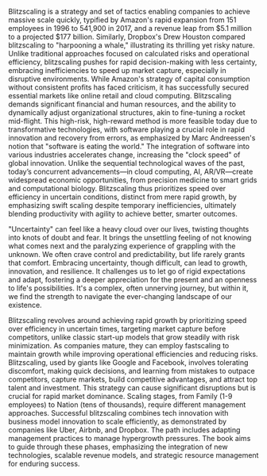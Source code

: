 Blitzscaling is a strategy and set of tactics enabling companies to achieve massive scale quickly, typified by Amazon's rapid expansion from 151 employees in 1996 to 541,900 in 2017, and a revenue leap from $5.1 million to a projected $177 billion. Similarly, Dropbox's Drew Houston compared blitzscaling to "harpooning a whale," illustrating its thrilling yet risky nature. Unlike traditional approaches focused on calculated risks and operational efficiency, blitzscaling pushes for rapid decision-making with less certainty, embracing inefficiencies to speed up market capture, especially in disruptive environments. While Amazon's strategy of capital consumption without consistent profits has faced criticism, it has successfully secured essential markets like online retail and cloud computing. Blitzscaling demands significant financial and human resources, and the ability to dynamically adjust organizational structures, akin to fine-tuning a rocket mid-flight. This high-risk, high-reward method is more feasible today due to transformative technologies, with software playing a crucial role in rapid innovation and recovery from errors, as emphasized by Marc Andreessen's notion that "software is eating the world." The integration of software into various industries accelerates change, increasing the "clock speed" of global innovation. Unlike the sequential technological waves of the past, today’s concurrent advancements—in cloud computing, AI, AR/VR—create widespread economic opportunities, from precision medicine to smart grids and computational biology. Blitzscaling thus prioritizes speed over efficiency in uncertain conditions, distinct from mere rapid growth, by emphasizing swift scaling despite temporary inefficiencies, ultimately blending productivity with agility to achieve better, smarter outcomes.

"Uncertainty" can feel like a heavy cloud over our lives, twisting thoughts into knots of doubt and fear. It brings the unsettling feeling of not knowing what comes next and the paralyzing experience of grappling with the unknown. We often crave control and predictability, but life rarely grants that comfort. Embracing uncertainty, though difficult, can lead to growth, innovation, and resilience. It challenges us to let go of rigid expectations and adapt, fostering a deeper appreciation for the present and an openness to life's possibilities. It's a complex, often unnerving journey, but within it, we find the strength to navigate the ever-changing landscape of our existence.

Blitzscaling revolves around achieving rapid growth by prioritizing speed over efficiency in uncertain times, targeting market capture before competitors, unlike classic start-up models that grow steadily with risk minimization. As companies mature, they can employ fastscaling to maintain growth while improving operational efficiencies and reducing risks. Blitzscaling, used by giants like Google and Facebook, involves tolerating discomfort, making quick decisions, and learning from mistakes to outpace competitors, capture markets, build competitive advantages, and attract top talent and investment. This strategy can cause significant disruptions but is crucial for rapid market dominance. Scaling stages, from Family (1-9 employees) to Nation (tens of thousands), require different management approaches. Successful blitzscaling combines tech innovation with business model innovation to scale efficiently, as demonstrated by companies like Uber, Airbnb, and Dropbox. The path includes adapting management practices to manage hypergrowth pressures. The book aims to guide through these phases, emphasizing the integration of new technologies, scalable revenue models, and strategic resource management for enduring success.